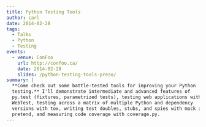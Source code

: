 ```yaml
---
title: Python Testing Tools
author: carl
date: 2014-02-28
tags:
  - Talks
  - Python
  - Testing
events:
  - venue: ConFoo
    url: http://confoo.ca/
    date: 2014-02-28
    slides: /python-testing-tools-preso/
summary: |
  **Come check out some battle-tested tools for improving your Python
  testing.** I'll demonstrate intermediate and advanced features of
  py.test (fixtures, parametrized tests), testing web applications with
  WebTest, testing across a matrix of multiple Python and dependency
  versions with tox, writing test doubles, stubs, and spies with mock and
  pretend, and measuring code coverage with coverage.py.
---
```


